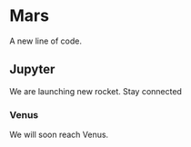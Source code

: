 # Mars
A new line of code.
## Jupyter
We are launching new rocket. Stay connected
### Venus
We will soon reach Venus.
